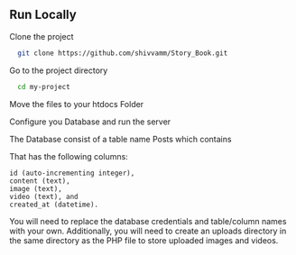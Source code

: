 
## Run Locally

Clone the project

```bash
  git clone https://github.com/shivvamm/Story_Book.git
```

Go to the project directory

```bash
  cd my-project
```

Move the files to your htdocs Folder


Configure  you Database and run the server
 
The Database consist of a table name Posts 
which contains 

That has the following columns:
```
id (auto-incrementing integer),
content (text),
image (text), 
video (text), and 
created_at (datetime). 
```
You will need to replace the database credentials and table/column names with your own. Additionally, you will need to create an uploads directory in the same directory as the PHP file to store uploaded images and videos.

